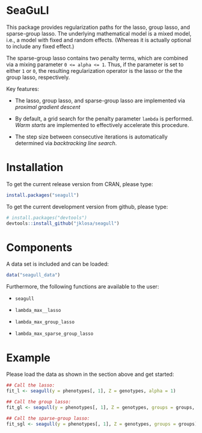 
<!-- README.md is generated from README.Rmd. Please edit that file -->

# SeaGuLl

This package provides regularization paths for the lasso, group lasso,
and sparse-group lasso. The underlying mathematical model is a mixed
model, i.e., a model with fixed and random effects. (Whereas it is
actually optional to include any fixed effect.)

The sparse-group lasso contains two penalty terms, which are combined
via a mixing parameter `0 <= alpha <= 1`. Thus, if the parameter is set
to either `1` or `0`, the resulting regularization operator is the lasso
or the the group lasso, respectively.

Key features:

  - The lasso, group lasso, and sparse-group lasso are implemented via
    *proximal gradient descent*

  - By default, a grid search for the penalty parameter `lambda` is
    performed. *Warm starts* are implemented to effectively accelerate
    this procedure.

  - The step size between consecutive iterations is automatically
    determined via *backtracking line search*.

# Installation

To get the current release version from CRAN, please type:

``` r
install.packages("seagull")
```

To get the current development version from github, please type:

``` r
# install.packages("devtools")
devtools::install_github("jklosa/seagull")
```

# Components

A data set is included and can be loaded:

``` r
data("seagull_data")
```

Furthermore, the following functions are available to the user:

  - `seagull`

  - `lambda_max__lasso`

  - `lambda_max_group_lasso`

  - `lambda_max_sparse_group_lasso`

# Example

Please load the data as shown in the section above and get started:

``` r
## Call the lasso:
fit_l <- seagull(y = phenotypes[, 1], Z = genotypes, alpha = 1)

## Call the group lasso:
fit_gl <- seagull(y = phenotypes[, 1], Z = genotypes, groups = groups, alpha = 0)

## Call the sparse-group lasso:
fit_sgl <- seagull(y = phenotypes[, 1], Z = genotypes, groups = groups)
```

